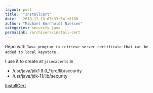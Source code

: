 ```yaml
---
layout: post
title:  "InstallCert"
date:   2018-12-18 07:33:54 +0100
author: "Michael Bornholdt Nielsen"
categories: security java
permalink: /archivers/install-cert
---
```


Repo with `Java program to retrieve server certificate that can be added to local keystore `.

I use it to create at `jssecacerts` in

- /usr/java/jdk1.8.0_*/jre/lib/security
- /usr/java/jdk-11/lib/security

[InstallCert](https://github.com/jarryDk/InstallCert)
